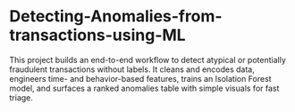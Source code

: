 # Detecting-Anomalies-from-transactions-using-ML

This project builds an end-to-end workflow to detect atypical or potentially fraudulent transactions without labels. It cleans and encodes data, engineers time- and behavior-based features, trains an Isolation Forest model, and surfaces a ranked anomalies table with simple visuals for fast triage.

